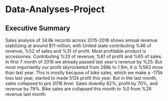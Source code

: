 # Data-Analyses-Project

## Executive Summary

Sales analysis of 34.8k records across 2015-2016 shows annual revenue stabilizing at around $11 million, with United state contributing %46 of revenue, %52 of sales and %31 of profit. Most profitable product is accessories. Contributing %33 of revenue, %61 of profit and %65 of sales. 
In first 7 month of 2016 we already passed last year's revenue by %25. But most importantly our profit skyrocketed from 288k to 1.9m, it is %583 more than last year. This is mostly because of bike sales, which we make a -175k loss last year, started to made 512k profit this year.
But in the last month, sales collapsed to pre 2016 level. Sales downby 62%, profit by 70%, and revenue by 79%. Bike sales are collapsed this month to %0 from %26 revenue last month.


